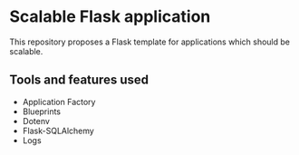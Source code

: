 # Scalable Flask application

This repository proposes a Flask template for applications which should be scalable.

## Tools and features used
* Application Factory
* Blueprints
* Dotenv
* Flask-SQLAlchemy
* Logs